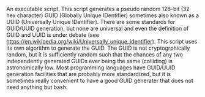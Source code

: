 An executable script.
This script generates a pseudo random 128-bit (32 hex character) GUID (Globally
Unique IDentifier) sometimes also known as a UUID (Universally Unique IDentifier).
There are some standards for GUID/UUID generation, but none are universal and even the
definition of GUID and UUID is under debate
(see https://en.wikipedia.org/wiki/Universally_unique_identifier). This script uses
its own algorithm to generate the GUID. The GUID is not cryptogrphically random,
but it is sufficiently random such that the chances of any two independently generated
GUIDs ever being the same (colliding) is astronomically low. Most programming languages
have GUID/UUID generation facilities that are probably more standardized, but it is
sometimes really convenient to have a good GUID generater that does not need anything
but bash.
